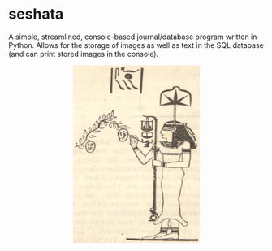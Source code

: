 # seshata
A simple, streamlined, console-based journal/database program written in Python. Allows for the storage of images as well as text in the SQL database (and can print stored images in the console).

<p align="center">
<img src="https://raw.githubusercontent.com/ian-nai/seshata/main/seshata.jpg?token=GHSAT0AAAAAABY7D45TMKGJH7KYLEGTYBVQY7YIOCA" height="350" width="250">
</p>

